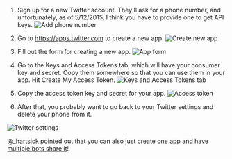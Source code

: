 1. Sign up for a new Twitter account. They'll ask for a phone number, and unfortunately, as of 5/12/2015, I think you have to provide one to get API keys.
![Add phone number](https://cloud.githubusercontent.com/assets/324298/7590996/3f5ee072-f899-11e4-9509-86e34f06f642.png)

2. Go to https://apps.twitter.com to create a new app.
![Create new app](https://cloud.githubusercontent.com/assets/324298/7591017/5cb356bc-f899-11e4-80b8-9c3cd7129a89.png)

3. Fill out the form for creating a new app.
![App form](https://cloud.githubusercontent.com/assets/324298/7591022/60aa8a4c-f899-11e4-8b70-079aec54bcee.png)

4. Go to the Keys and Access Tokens tab, which will have your consumer key and secret. Copy them somewhere so that you can use them in your app. Hit Create My Access Token.
![Keys and Access Tokens tab](https://cloud.githubusercontent.com/assets/324298/7591025/6515aff8-f899-11e4-829c-438f0e6770ca.png)

5. Copy the access token key and secret for your app.
![Access token](https://cloud.githubusercontent.com/assets/324298/7591026/69d028c0-f899-11e4-9bd8-3ca932eb7b92.png)

6. After that, you probably want to go back to your Twitter settings and delete your phone from it.

![Twitter settings](https://cloud.githubusercontent.com/assets/324298/7591030/6de76bee-f899-11e4-96b7-0911ba0dfbfd.png)


[@_hartsick](https://twitter.com/_hartsick) pointed out that you can also just create one app and have [multiple bots share it](http://dghubble.com/blog/posts/twitter-app-write-access-and-bots/)!
